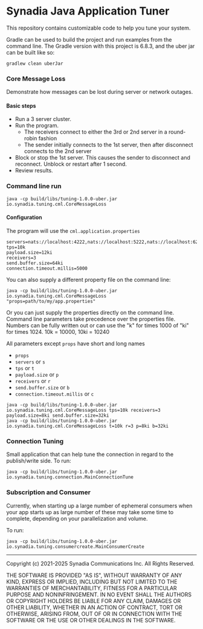 # Synadia Java Application Tuner

This repository contains customizable code to help you tune your system.

Gradle can be used to build the project and run examples from the command line. 
The Gradle version with this project is 6.8.3, and the uber jar can be built like so: 

```
gradlew clean uberJar 
```

### Core Message Loss

Demonstrate how messages can be lost during server or network outages.

#### Basic steps 
- Run a 3 server cluster.
- Run the program.
  - The receivers connect to either the 3rd or 2nd server in a round-robin fashion
  - The sender initially connects to the 1st server, then after disconnect connects to the 2nd server
- Block or stop the 1st server. This causes the sender to disconnect and reconnect. Unblock or restart after 1 second.
- Review results.

### Command line run
```
java -cp build/libs/tuning-1.0.0-uber.jar io.synadia.tuning.cml.CoreMessageLoss
```

#### Configuration
The program will use the `cml.application.properties`

```
servers=nats://localhost:4222,nats://localhost:5222,nats://localhost:6222
tps=10k
payload.size=12ki
receivers=3
send.buffer.size=64ki
connection.timeout.millis=5000
```

You can also supply a different property file on the command line:
```
java -cp build/libs/tuning-1.0.0-uber.jar io.synadia.tuning.cml.CoreMessageLoss "props=path/to/my/app.properties"
```

Or you can just supply the properties directly on the command line. Command line parameters take precedence over the properties file. 
Numbers can be fully written out or can use the "k" for times 1000 of "ki" for times 1024. 10k = 10000, 10ki = 10240

All parameters except `props` have short and long names
* `props`
* `servers` or `s` 
* `tps` or `t` 
* `payload.size` or `p` 
* `receivers` or `r` 
* `send.buffer.size` or `b` 
* `connection.timeout.millis` or `c`

```
java -cp build/libs/tuning-1.0.0-uber.jar io.synadia.tuning.cml.CoreMessageLoss tps=10k receivers=3 payload.size=8ki send.buffer.size=32ki
java -cp build/libs/tuning-1.0.0-uber.jar io.synadia.tuning.cml.CoreMessageLoss t=10k r=3 p=8ki b=32ki
```

### Connection Tuning

Small application that can help tune the connection in regard to the publish/write side. To run:

```
java -cp build/libs/tuning-1.0.0-uber.jar io.synadia.tuning.connection.MainConnectionTune
```

### Subscription and Consumer

Currently, when starting up a large number of ephemeral consumers when your app starts up
as large number of these may take some time to complete, depending on your parallelization and volume.

To run:

```
java -cp build/libs/tuning-1.0.0-uber.jar io.synadia.tuning.consumercreate.MainConsumerCreate
```
___

Copyright (c) 2021-2025 Synadia Communications Inc.  All Rights Reserved.

THE SOFTWARE IS PROVIDED "AS IS", WITHOUT WARRANTY OF ANY KIND, EXPRESS OR
IMPLIED, INCLUDING BUT NOT LIMITED TO THE WARRANTIES OF MERCHANTABILITY,
FITNESS FOR A PARTICULAR PURPOSE AND NONINFRINGEMENT. IN NO EVENT SHALL THE
AUTHORS OR COPYRIGHT HOLDERS BE LIABLE FOR ANY CLAIM, DAMAGES OR OTHER
LIABILITY, WHETHER IN AN ACTION OF CONTRACT, TORT OR OTHERWISE, ARISING FROM,
OUT OF OR IN CONNECTION WITH THE SOFTWARE OR THE USE OR OTHER DEALINGS IN THE
SOFTWARE.
